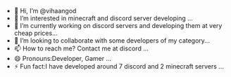 - 👋 Hi, I’m @vihaangod
- 👀 I’m interested in minecraft and discord server developing ...
- 🌱 I’m currently working on discord servers and developing them at very cheap prices...
- 💞️ I’m looking to collaborate with some developers of my category...
- 📫 How to reach me? Contact me at discord ...
- 😄 Pronouns:Developer, Gamer ...
- ⚡ Fun fact:I have developed around 7 discord and 2 minecraft servers ...

<!---
vihaangod/vihaangod is a ✨ special ✨ repository because its `README.md` (this file) appears on your GitHub profile.
You can click the Preview link to take a look at your changes.
--->
